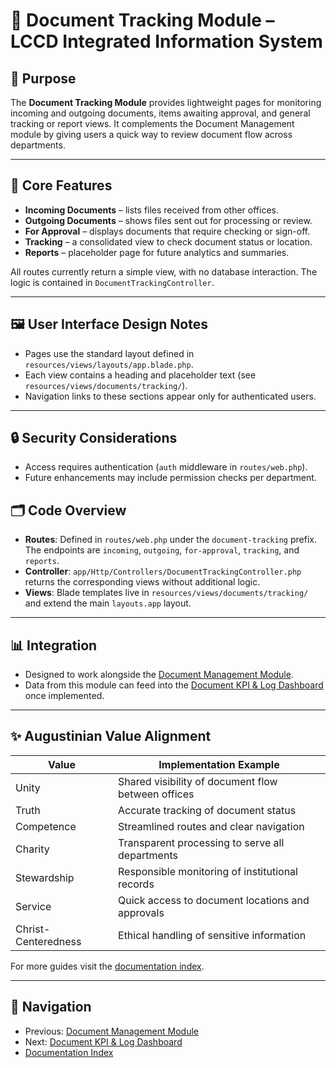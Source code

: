 # 🚚 Document Tracking Module – LCCD Integrated Information System

## 🎯 Purpose
The **Document Tracking Module** provides lightweight pages for monitoring incoming and outgoing documents, items awaiting approval, and general tracking or report views. It complements the Document Management module by giving users a quick way to review document flow across departments.

---

## 🧩 Core Features
- **Incoming Documents** – lists files received from other offices.
- **Outgoing Documents** – shows files sent out for processing or review.
- **For Approval** – displays documents that require checking or sign-off.
- **Tracking** – a consolidated view to check document status or location.
- **Reports** – placeholder page for future analytics and summaries.

All routes currently return a simple view, with no database interaction. The
logic is contained in `DocumentTrackingController`.

---

## 🖼️ User Interface Design Notes
- Pages use the standard layout defined in `resources/views/layouts/app.blade.php`.
- Each view contains a heading and placeholder text (see `resources/views/documents/tracking/`).
- Navigation links to these sections appear only for authenticated users.

---

## 🔒 Security Considerations
- Access requires authentication (`auth` middleware in `routes/web.php`).
- Future enhancements may include permission checks per department.

## 🗂️ Code Overview
- **Routes**: Defined in `routes/web.php` under the `document-tracking` prefix. The
  endpoints are `incoming`, `outgoing`, `for-approval`, `tracking`, and `reports`.
- **Controller**: `app/Http/Controllers/DocumentTrackingController.php` returns the
  corresponding views without additional logic.
- **Views**: Blade templates live in `resources/views/documents/tracking/` and
  extend the main `layouts.app` layout.

---

## 📊 Integration
- Designed to work alongside the [Document Management Module](document-management-module.md).
- Data from this module can feed into the [Document KPI & Log Dashboard](document-kpi-log-dashboard.md) once implemented.

---

## ✨ Augustinian Value Alignment
| Value | Implementation Example |
|-------|-----------------------|
| Unity | Shared visibility of document flow between offices |
| Truth | Accurate tracking of document status |
| Competence | Streamlined routes and clear navigation |
| Charity | Transparent processing to serve all departments |
| Stewardship | Responsible monitoring of institutional records |
| Service | Quick access to document locations and approvals |
| Christ-Centeredness | Ethical handling of sensitive information |

For more guides visit the [documentation index](README.md).

---

## 🚀 Navigation
- Previous: [Document Management Module](document-management-module.md)
- Next: [Document KPI & Log Dashboard](document-kpi-log-dashboard.md)
- [Documentation Index](README.md)
